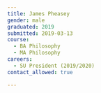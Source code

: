 ```yaml
---
title: James Pheasey
gender: male
graduated: 2019
submitted: 2019-03-13
course:
  - BA Philosophy
  - MA Philosophy
careers:
  - SU President (2019/2020)
contact_allowed: true

---
```



